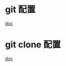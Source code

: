 # git 配置
[doc](https://docs.github.com/en/get-started/quickstart/set-up-git)


# git clone 配置
[doc](https://docs.github.com/en/get-started/getting-started-with-git/about-remote-repositories#cloning-with-https-urls)